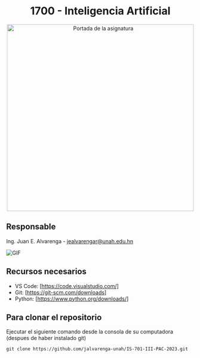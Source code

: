 
<div align="center">

  # 1700 - Inteligencia Artificial
  
  <img aling="right" src = "https://campusvirtual.unah.edu.hn/pluginfile.php/2037745/course/overviewfiles/tarjeta%20IA.png" alt="Portada de la asignatura" width=500/>
</div>

## Responsable

Ing. Juan E. Alvarenga - jealvarengar@unah.edu.hn

<img  alt="GIF" src="https://raw.githubusercontent.com/haoruilee/haoruilee/master/pic/pusheencode.gif" />

## Recursos necesarios

- VS Code: [https://code.visualstudio.com/]
- Git: [https://git-scm.com/downloads]
- Python: [https://www.python.org/downloads/]

## Para clonar el repositorio

Ejecutar el siguiente comando desde la consola de su computadora (despues de haber instalado git)

```
git clone https://github.com/jalvarenga-unah/IS-701-III-PAC-2023.git
```
